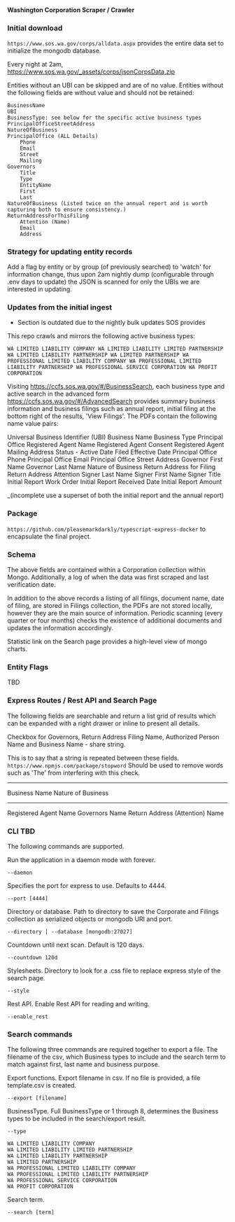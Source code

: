 #### Washington Corporation Scraper / Crawler

### Initial download

`https://www.sos.wa.gov/corps/alldata.aspx` provides the entire data set to initialize the mongodb database.

Every night at 2am, https://www.sos.wa.gov/_assets/corps/jsonCorpsData.zip

Entities without an UBI can be skipped and are of no value. Entities without the following fields are without value and should not be retained:

```
BusinessName
UBI
BusinessType: see below for the specific active business types
PrincipalOfficeStreetAddress
NatureOfBusiness
PrincipalOffice (ALL Details)
    Phone
    Email
    Street
    Mailing
Governors
    Title
    Type
    EntityName
    First
    Last
NatureOfBusiness (Listed twice on the annual report and is worth capturing both to ensure consistency.)
ReturnAddressForThisFiling
    Attention (Name)
    Email
    Address
```

### Strategy for updating entity records

Add a flag by entity or by group (of previously searched) to 'watch' for information change, thus upon 2am nightly dump (configurable through .env days to update) the JSON is scanned for only the UBIs we are interested in updating. 


### Updates from the initial ingest

* Section is outdated due to the nightly bulk updates SOS provides

This repo crawls and mirrors the following active business types: 

`WA LIMITED LIABILITY COMPANY
WA LIMITED LIABILITY LIMITED PARTNERSHIP
WA LIMITED LIABILITY PARTNERSHIP
WA LIMITED PARTNERSHIP
WA PROFESSIONAL LIMITED LIABILITY COMPANY
WA PROFESSIONAL LIMITED LIABILITY PARTNERSHIP
WA PROFESSIONAL SERVICE CORPORATION
WA PROFIT CORPORATION`

Visiting https://ccfs.sos.wa.gov/#/BusinessSearch, each business type and active search in the advanced form https://ccfs.sos.wa.gov/#/AdvancedSearch provides summary business information and business filings such as annual report, initial filing at the bottom right of the results, 'View Filings'. The PDFs contain the following name value pairs:

Universal Business Identifier (UBI)
Business Name
Business Type
Principal Office
Registered Agent Name
Registered Agent Consent
Registered Agent Mailing Address
Status - Active
Date Filed
Effective Date
Principal Office Phone
Principal Office Email
Principal Office Street Address
Governor First Name
Governor Last Name
Nature of Business
Return Address for Filing
Return Address Attention
Signer Last Name
Signer First Name
Signer Title
Initial Report Work Order
Initial Report Received Date
Initial Report Amount

_(incomplete use a superset of both the initial report and the annual report)

### Package

`https://github.com/pleasemarkdarkly/typescript-express-docker` to encapsulate the final project. 

### Schema

The above fields are contained within a Corporation collection within Mongo. Additionally, a log of when the data was first scraped and last verification date.

In addition to the above records a listing of all filings, document name, date of filing, are stored in Filings collection, the PDFs are not stored locally, however they are the main source of information. Periodic scanning (every quarter or four months) checks the existence of additional documents and updates the information accordingly. 

Statistic link on the Search page provides a high-level view of mongo charts. 

### Entity Flags

TBD

### Express Routes / Rest API and Search Page

The following fields are searchable and return a list grid of results which can be expanded with a right drawer or inline to present all details. 

Checkbox for Governors, Return Address Filing Name, Authorized Person Name and Business Name - share string. 

This is to say that a string is repeated between these fields. `https://www.npmjs.com/package/stopword` Should be used to remove words such as 'The' from interfering with this check.

---

Business Name
Nature of Business

---

Registered Agent Name
Governors Name
Return Address (Attention) Name 

### CLI TBD

The following commands are supported. 

Run the application in a daemon mode with forever. 
```
--daemon 
```

Specifies the port for express to use. Defaults to 4444.
```
--port [4444]
```

Directory or database.  Path to directory to save the Corporate and Filings collection as serialized objects or mongodb URI and port.
```
--directory | --database [mongodb:27027]
```

Countdown until next scan. Default is 120 days.
```
--countdown 120d 
```

Stylesheets. Directory to look for a .css file to replace express style of the search page.
```
--style
```

Rest API. Enable Rest API for reading and writing. 
```
--enable_rest
```

### Search commands

The following three commands are required together to export a file. The filename of the csv, which Business types to include and the search term to match against first, last name and business purpose.

Export functions. Export filename in csv. If no file is provided, a file template.csv is created. 
```
--export [filename]
```

BusinessType. Full BusinessType or 1 through 8, determines the Business types to be included in the search/export result. 
```
--type 

WA LIMITED LIABILITY COMPANY
WA LIMITED LIABILITY LIMITED PARTNERSHIP
WA LIMITED LIABILITY PARTNERSHIP
WA LIMITED PARTNERSHIP
WA PROFESSIONAL LIMITED LIABILITY COMPANY
WA PROFESSIONAL LIMITED LIABILITY PARTNERSHIP
WA PROFESSIONAL SERVICE CORPORATION
WA PROFIT CORPORATION
```

Search term. 
```
--search [term]
```

